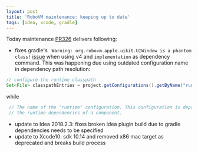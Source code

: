 ```yaml
---
layout: post
title: 'RoboVM maintenance: keeping up to date'
tags: [idea, xcode, gradle]
---
```

Today maintenance [PR326](https://github.com/MobiVM/robovm/pull/326) delivers following:
* fixes gradle's ` Warning: org.robovm.apple.uikit.UIWindow is a phantom class!` [issue](https://gitter.im/MobiVM/robovm?at=5b98e2c4f3c26b08f6664e07) when using v4 and `implementation` as dependency command. This was happening due using outdated configuration name in dependency path resolution:  

```java
// configure the runtime classpath
Set<File> classpathEntries = project.getConfigurations().getByName("runtime").getFiles();
```

while  
```java
 // The name of the "runtime" configuration. This configuration is deprecated and doesn't represent a correct view of
 // the runtime dependencies of a component.
```

* update to Idea 2018.2.3: fixes broken Idea plugin build due to gradle dependencies needs to be specified
* update to Xcode10: sdk 10.14 and removed x86 mac target as deprecated and breaks build process
